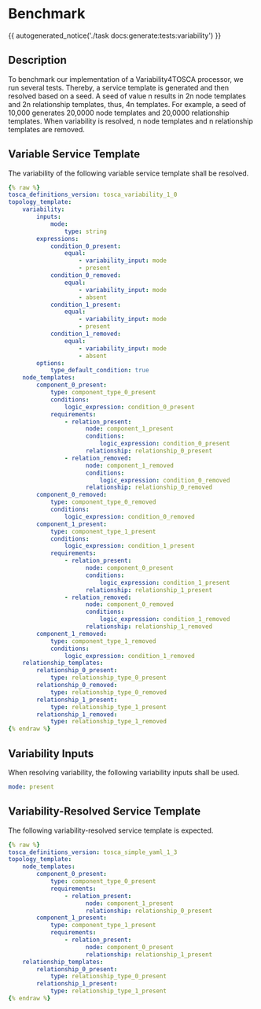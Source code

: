 # Benchmark

{{ autogenerated_notice('./task docs:generate:tests:variability') }}

## Description

To benchmark our implementation of a Variability4TOSCA processor, we run several tests. Thereby, a service template is generated and then resolved based on a seed. A seed of value n results in 2n node templates and 2n relationship templates, thus, 4n templates. For example, a seed of 10,000 generates 20,0000 node templates and 20,0000 relationship templates. When variability is resolved, n node templates and n relationship templates are removed.

## Variable Service Template

The variability of the following variable service template shall be resolved.

```yaml linenums="1"
{% raw %}
tosca_definitions_version: tosca_variability_1_0
topology_template:
    variability:
        inputs:
            mode:
                type: string
        expressions:
            condition_0_present:
                equal:
                    - variability_input: mode
                    - present
            condition_0_removed:
                equal:
                    - variability_input: mode
                    - absent
            condition_1_present:
                equal:
                    - variability_input: mode
                    - present
            condition_1_removed:
                equal:
                    - variability_input: mode
                    - absent
        options:
            type_default_condition: true
    node_templates:
        component_0_present:
            type: component_type_0_present
            conditions:
                logic_expression: condition_0_present
            requirements:
                - relation_present:
                      node: component_1_present
                      conditions:
                          logic_expression: condition_0_present
                      relationship: relationship_0_present
                - relation_removed:
                      node: component_1_removed
                      conditions:
                          logic_expression: condition_0_removed
                      relationship: relationship_0_removed
        component_0_removed:
            type: component_type_0_removed
            conditions:
                logic_expression: condition_0_removed
        component_1_present:
            type: component_type_1_present
            conditions:
                logic_expression: condition_1_present
            requirements:
                - relation_present:
                      node: component_0_present
                      conditions:
                          logic_expression: condition_1_present
                      relationship: relationship_1_present
                - relation_removed:
                      node: component_0_removed
                      conditions:
                          logic_expression: condition_1_removed
                      relationship: relationship_1_removed
        component_1_removed:
            type: component_type_1_removed
            conditions:
                logic_expression: condition_1_removed
    relationship_templates:
        relationship_0_present:
            type: relationship_type_0_present
        relationship_0_removed:
            type: relationship_type_0_removed
        relationship_1_present:
            type: relationship_type_1_present
        relationship_1_removed:
            type: relationship_type_1_removed
{% endraw %}
```

## Variability Inputs

When resolving variability, the following variability inputs shall be used.

```yaml linenums="1"
mode: present
```



## Variability-Resolved Service Template

The following variability-resolved service template is expected.

```yaml linenums="1"
{% raw %}
tosca_definitions_version: tosca_simple_yaml_1_3
topology_template:
    node_templates:
        component_0_present:
            type: component_type_0_present
            requirements:
                - relation_present:
                      node: component_1_present
                      relationship: relationship_0_present
        component_1_present:
            type: component_type_1_present
            requirements:
                - relation_present:
                      node: component_0_present
                      relationship: relationship_1_present
    relationship_templates:
        relationship_0_present:
            type: relationship_type_0_present
        relationship_1_present:
            type: relationship_type_1_present
{% endraw %}
```

